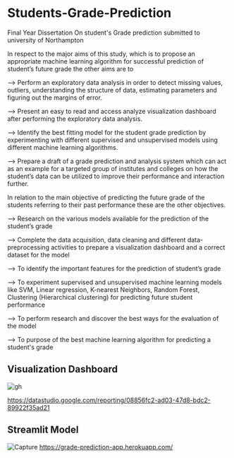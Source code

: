 # Students-Grade-Prediction
Final Year Dissertation On student's Grade prediction submitted to university of Northampton

In respect to the major aims of this study, which is to propose an appropriate machine learning 
algorithm for successful prediction of student’s future grade the other aims are to

--> Perform an exploratory data analysis in order to detect missing values, outliers, 
understanding the structure of data, estimating parameters and figuring out the margins of 
error.

--> Present an easy to read and access analyze visualization dashboard after performing the 
exploratory data analysis.

--> Identify the best fitting model for the student grade prediction by experimenting with 
different supervised and unsupervised models using different machine learning algorithms.

--> Prepare a draft of a grade prediction and analysis system which can act as an example for 
a targeted group of institutes and colleges on how the student’s data can be utilized to 
improve their performance and interaction further.

In relation to the main objective of predicting the future grade of the students referring to their past 
performance these are the other objectives.

--> Research on the various models available for the prediction of the student’s grade

--> Complete the data acquisition, data cleaning and different data-preprocessing activities to 
prepare a visualization dashboard and a correct dataset for the model

--> To identify the important features for the prediction of student’s grade

--> To experiment supervised and unsupervised machine learning models like SVM, Linear 
regression, K-nearest Neighbors, Random Forest, Clustering (Hierarchical clustering) for 
predicting future student performance

--> To perform research and discover the best ways for the evaluation of the model

--> To purpose of the best machine learning algorithm for predicting a student's grade

## Visualization Dashboard
![gh](https://user-images.githubusercontent.com/66167662/125063705-88a07000-e0cf-11eb-88cc-b196aaa4931f.PNG)

https://datastudio.google.com/reporting/08856fc2-ad03-47d8-bdc2-89922f35ad21

## Streamlit Model
![Capture](https://user-images.githubusercontent.com/66167662/125063717-8ccc8d80-e0cf-11eb-959d-c1b5acf3574c.PNG)
https://grade-prediction-app.herokuapp.com/
